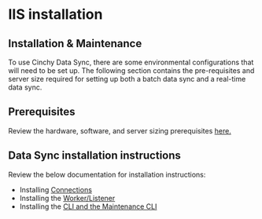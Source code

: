 # IIS installation

## Installation & Maintenance

To use Cinchy Data Sync, there are some environmental configurations that will need to be set up. The following section contains the pre-requisites and server size required for setting up both a batch data sync and a real-time data sync.

## Prerequisites

Review the hardware, software, and server sizing prerequisites [here.](broken-reference)

## Data Sync installation instructions

Review the below documentation for installation instructions:

* Installing [Connections](installing-connections.md)
* Installing the [Worker/Listener](installing-the-worker-listener.md)
* Installing the [CLI and the Maintenance CLI](install-the-cli.md)
